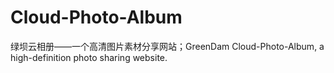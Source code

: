 # Cloud-Photo-Album
绿坝云相册——一个高清图片素材分享网站；GreenDam Cloud-Photo-Album, a high-definition photo sharing website.
